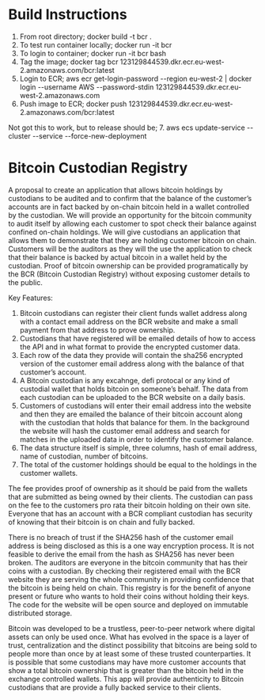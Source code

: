 Build Instructions
==================

1. From root directory; docker build -t bcr .
2. To test run container locally; docker run -it bcr
3. To login to container; docker run -it bcr bash  
4. Tag the image; docker tag bcr 123129844539.dkr.ecr.eu-west-2.amazonaws.com/bcr:latest
5. Login to ECR; aws ecr get-login-password --region eu-west-2 | docker login --username AWS --password-stdin 123129844539.dkr.ecr.eu-west-2.amazonaws.com
6. Push image to ECR; docker push 123129844539.dkr.ecr.eu-west-2.amazonaws.com/bcr:latest

Not got this to work, but to release should be;
7. aws ecs update-service --cluster <cluster> --service <service> --force-new-deployment

Bitcoin Custodian Registry
===========================

A proposal to create an application that allows bitcoin holdings by custodians to be audited and to confirm that the
balance of the customer’s accounts are in fact backed by on-chain bitcoin held in a wallet controlled by the custodian.
We will provide an opportunity for the bitcoin community to audit itself by allowing each customer to spot check their
balance against confined on-chain holdings. We will give custodians an application that allows them to demonstrate that
they are holding customer bitcoin on chain. Customers will be the auditors as they will the use the application to check
that their balance is backed by actual bitcoin in a wallet held by the custodian. Proof of bitcoin ownership can be
provided programatically by the BCR (Bitcoin Custodian Registry) without exposing customer details to the public.

Key Features:

1. Bitcoin custodians can register their client funds wallet address along with a contact email address on the BCR
   website and make a small payment from that address to prove ownership.
2. Custodians that have registered will be emailed details of how to access the API and in what format to provide the
   encrypted customer data.
3. Each row of the data they provide will contain the sha256 encrypted version of the customer email address along with
   the balance of that customer’s account.
4. A Bitcoin custodian is any excahnge, defi protocal or any kind of custodial wallet that holds bitcoin on someone’s
   behalf. The data from each custodian can be uploaded to the BCR website on a daily basis.
5. Customers of custodians will enter their email address into the website and then they are emailed the balance of
   their bitcoin account along with the custodian that holds that balance for them. In the background the website will
   hash the customer email address and search for matches in the uploaded data in order to identify the customer
   balance.
6. The data structure itself is simple, three columns, hash of email address, name of custodian, number of bitcoins.
7. The total of the customer holdings should be equal to the holdings in the customer wallets.

The fee provides proof of ownership as it should be paid from the wallets that are submitted as being owned by their
clients. The custodian can pass on the fee to the customers pro rata their bitcoin holding on their own site. Everyone
that has an account with a BCR compliant custodian has security of knowing that their bitcoin is on chain and fully
backed.

There is no breach of trust if the SHA256 hash of the customer email address is being disclosed as this is a one way
encryption process. It is not feasible to derive the email from the hash as SHA256 has never been broken. The auditors
are everyone in the bitcoin community that has their coins with a custodian. By checking their registered email with the
BCR website they are serving the whole community in providing confidence that the bitcoin is being held on chain. This
registry is for the benefit of anyone present or future who wants to hold their coins without holding their keys. The
code for the website will be open source and deployed on immutable distributed storage.

Bitcoin was developed to be a trustless, peer-to-peer network where digital assets can only be used once. What has
evolved in the space is a layer of trust, centralization and the distinct possibility that bitcoins are being sold to
people more than once by at least some of these trusted counterparties. It is possible that some custodians may have
more customer accounts that show a total bitcoin ownership that is greater than the bitcoin held in the exchange
controlled wallets. This app will provide authenticity to Bitcoin custodians that are provide a fully backed service to
their clients.

